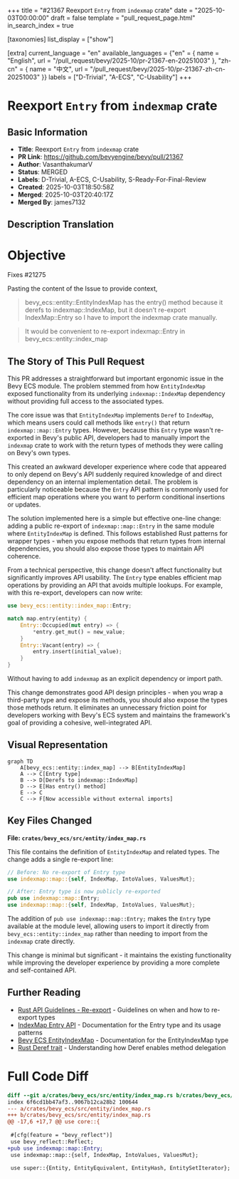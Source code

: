 +++
title = "#21367 Reexport `Entry` from `indexmap` crate"
date = "2025-10-03T00:00:00"
draft = false
template = "pull_request_page.html"
in_search_index = true

[taxonomies]
list_display = ["show"]

[extra]
current_language = "en"
available_languages = {"en" = { name = "English", url = "/pull_request/bevy/2025-10/pr-21367-en-20251003" }, "zh-cn" = { name = "中文", url = "/pull_request/bevy/2025-10/pr-21367-zh-cn-20251003" }}
labels = ["D-Trivial", "A-ECS", "C-Usability"]
+++

# Reexport `Entry` from `indexmap` crate

## Basic Information
- **Title**: Reexport `Entry` from `indexmap` crate
- **PR Link**: https://github.com/bevyengine/bevy/pull/21367
- **Author**: VasanthakumarV
- **Status**: MERGED
- **Labels**: D-Trivial, A-ECS, C-Usability, S-Ready-For-Final-Review
- **Created**: 2025-10-03T18:50:58Z
- **Merged**: 2025-10-03T20:40:17Z
- **Merged By**: james7132

## Description Translation
# Objective

Fixes #21275 

Pasting the content of the Issue to provide context,

> bevy_ecs::entity::EntityIndexMap has the entry() method because it derefs to indexmap::IndexMap, but it doesn't re-export IndexMap::Entry so I have to import the indexmap crate manually.

> It would be convenient to re-export indexmap::Entry in bevy_ecs::entity::index_map

## The Story of This Pull Request

This PR addresses a straightforward but important ergonomic issue in the Bevy ECS module. The problem stemmed from how `EntityIndexMap` exposed functionality from its underlying `indexmap::IndexMap` dependency without providing full access to the associated types.

The core issue was that `EntityIndexMap` implements `Deref` to `IndexMap`, which means users could call methods like `entry()` that return `indexmap::map::Entry` types. However, because this `Entry` type wasn't re-exported in Bevy's public API, developers had to manually import the `indexmap` crate to work with the return types of methods they were calling on Bevy's own types.

This created an awkward developer experience where code that appeared to only depend on Bevy's API suddenly required knowledge of and direct dependency on an internal implementation detail. The problem is particularly noticeable because the `Entry` API pattern is commonly used for efficient map operations where you want to perform conditional insertions or updates.

The solution implemented here is a simple but effective one-line change: adding a public re-export of `indexmap::map::Entry` in the same module where `EntityIndexMap` is defined. This follows established Rust patterns for wrapper types - when you expose methods that return types from internal dependencies, you should also expose those types to maintain API coherence.

From a technical perspective, this change doesn't affect functionality but significantly improves API usability. The `Entry` type enables efficient map operations by providing an API that avoids multiple lookups. For example, with this re-export, developers can now write:

```rust
use bevy_ecs::entity::index_map::Entry;

match map.entry(entity) {
    Entry::Occupied(mut entry) => {
        *entry.get_mut() = new_value;
    }
    Entry::Vacant(entry) => {
        entry.insert(initial_value);
    }
}
```

Without having to add `indexmap` as an explicit dependency or import path.

This change demonstrates good API design principles - when you wrap a third-party type and expose its methods, you should also expose the types those methods return. It eliminates an unnecessary friction point for developers working with Bevy's ECS system and maintains the framework's goal of providing a cohesive, well-integrated API.

## Visual Representation

```mermaid
graph TD
    A[bevy_ecs::entity::index_map] --> B[EntityIndexMap]
    A --> C[Entry type]
    B --> D[Derefs to indexmap::IndexMap]
    D --> E[Has entry() method]
    E --> C
    C --> F[Now accessible without external imports]
```

## Key Files Changed

**File: `crates/bevy_ecs/src/entity/index_map.rs`**

This file contains the definition of `EntityIndexMap` and related types. The change adds a single re-export line:

```rust
// Before: No re-export of Entry type
use indexmap::map::{self, IndexMap, IntoValues, ValuesMut};

// After: Entry type is now publicly re-exported
pub use indexmap::map::Entry;
use indexmap::map::{self, IndexMap, IntoValues, ValuesMut};
```

The addition of `pub use indexmap::map::Entry;` makes the `Entry` type available at the module level, allowing users to import it directly from `bevy_ecs::entity::index_map` rather than needing to import from the `indexmap` crate directly.

This change is minimal but significant - it maintains the existing functionality while improving the developer experience by providing a more complete and self-contained API.

## Further Reading

- [Rust API Guidelines - Re-export](https://rust-lang.github.io/api-guidelines/necessities.html#c-reexport) - Guidelines on when and how to re-export types
- [IndexMap Entry API](https://docs.rs/indexmap/latest/indexmap/map/struct.Entry.html) - Documentation for the Entry type and its usage patterns
- [Bevy ECS EntityIndexMap](https://docs.rs/bevy_ecs/latest/bevy_ecs/entity/struct.EntityIndexMap.html) - Documentation for the EntityIndexMap type
- [Rust Deref trait](https://doc.rust-lang.org/std/ops/trait.Deref.html) - Understanding how Deref enables method delegation

# Full Code Diff
```diff
diff --git a/crates/bevy_ecs/src/entity/index_map.rs b/crates/bevy_ecs/src/entity/index_map.rs
index 6f6cd1bb47af3..9067b12ca28b2 100644
--- a/crates/bevy_ecs/src/entity/index_map.rs
+++ b/crates/bevy_ecs/src/entity/index_map.rs
@@ -17,6 +17,7 @@ use core::{
 
 #[cfg(feature = "bevy_reflect")]
 use bevy_reflect::Reflect;
+pub use indexmap::map::Entry;
 use indexmap::map::{self, IndexMap, IntoValues, ValuesMut};
 
 use super::{Entity, EntityEquivalent, EntityHash, EntitySetIterator};
```